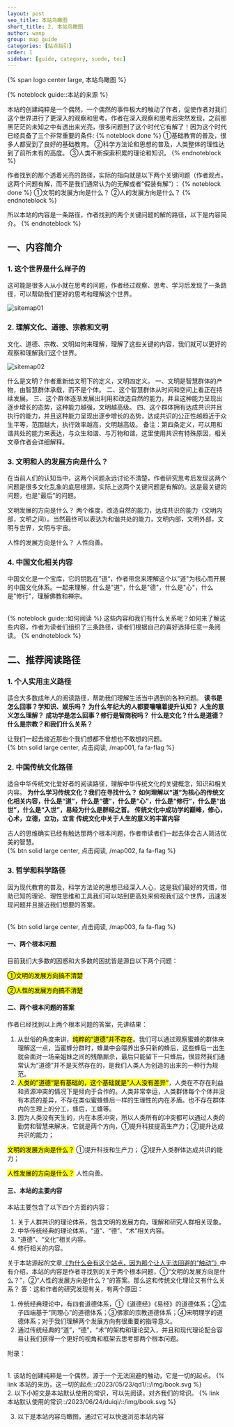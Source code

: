 ```yaml
---
layout: post
seo_title: 本站鸟瞰图
short_title: 2. 本站鸟瞰图
author: wanp
group: map_guide
categories: [站点指引]
order: 1
sidebar: [guide, category, suode, toc]
---
```


<p>
{% span logo center large, 本站鸟瞰图 %}
</p>

{% noteblock guide::本站的来源 %}

本站的创建纯粹是一个偶然，一个偶然的事件极大的触动了作者，促使作者对我们这个世界进行了更深入的观察和思考。作者在深入观察和思考后突然发现，之前那黑茫茫的未知之中有透出来光亮，很多问题到了这个时代它有解了！因为这个时代已经具备了三个非常重要的条件:
{% noteblock done %}
①基础教育的普及，很多人都受到了良好的基础教育。
②科学方法论和思想的普及，人类整体的理性达到了前所未有的高度。
③人类不断探索积累的理论和知识。
{% endnoteblock %}

作者找到的那个透着光亮的路径，实际的指向就是以下两个关键问题（作者观点，这两个问题有解，而不是我们通常认为的无解或者“假装有解”）：
{% noteblock done %}
①文明的发展方向是什么？
②人的发展方向是什么？
{% endnoteblock %}

所以本站的内容是一条路径，作者找到的两个关键问题的解的路径，以下是内容简介。
{% endnoteblock %}

<!-- more -->

## 一、内容简介
### 1. 这个世界是什么样子的
这可能是很多人从小就在思考的问题，作者经过观察、思考、学习后发现了一条路径，可以帮助我们更好的思考和理解这个世界。

![sitemap01](img/world.png)

### 2. 理解文化、道德、宗教和文明
文化、道德、宗教、文明如何来理解，理解了这些关键的内容，我们就可以更好的观察和理解我们这个世界。

![sitemap02](img/002.png)

什么是文明？作者重新给文明下的定义，文明四定义。
一、文明是智慧群体的产物，由智慧群体承载，而不是个体。
二、这个智慧群体从时间和空间上看正在持续发展。
三、这个群体逐渐发展出利用和改造自然的能力，并且这种能力呈现出逐步增长的态势，这种能力越强，文明越高级。
四、这个群体拥有达成共识并且执行的能力，并且这种能力呈现出逐步增长的态势，达成共识的公正性越趋近于众生平等，范围越大，执行效率越高，文明越高级。
备注：第四条定义，可以用和谐共处的能力来表达，与众生和谐、与万物和谐，这里使用共识有特殊原因，相关文章作者会详细解释。

### 3. 文明和人的发展方向是什么？
在当前人们的认知当中，这两个问题永远讨论不清楚，作者研究思考后发现这两个问题是很多文化乱象的底层根源，实际上这两个关键问题是有解的。这是最关键的问题，也是“最后”的问题。

文明发展的方向是什么？
两个维度，改造自然的能力，达成共识的能力（文明内部，文明之间）。当然最终可以表达为和谐共处的能力，文明内部，文明外部，文明与世界，文明与宇宙。

人性的发展方向是什么？
人性向善。

### 4. 中国文化相关内容
中国文化是一个宝库，它的钥匙在”道“，作者带您来理解这个以"道"为核心而开展的中国文化体系。一起来理解，什么是"道"，什么是"德"，什么是"心"，什么是"修行"，理解佛教和禅宗。
<br>
<br>

{% noteblock guide::如何阅读 %}
这些内容和我们有什么关系呢？如何来了解这些内容，作者为读者们组织了三条路径，读者们根据自己的喜好选择任意一条阅读。
{% endnoteblock %}

## 二、推荐阅读路径

### 1. 个人实用主义路径
适合大多数成年人的阅读路径，帮助我们理解生活当中遇到的各种问题。
**读书是怎么回事？学知识、娱乐吗？**
**为什么年纪大的人都要嚷嚷着提升认知？**
**人生的意义怎么理解？**
**成功学是怎么回事？修行是智商税吗？**
**什么是文化？什么是道德？什么是宗教？和我们什么关系？**

让我们一起去接近那些个我们想都不曾想也不敢想的问题。
<br>
{% btn solid large center, 点击阅读, /map001, fa fa-flag %}

### 2. 中国传统文化路径
适合中华传统文化爱好者的阅读路径，理解中华传统文化的关键概念，知识和相关内容。
**为什么学习传统文化？我们在寻找什么？**
**如何理解以“道”为核心的传统文化相关内容，什么是“道”，什么是“德”，什么是“心”，什么是“修行”，什么是“出世”，什么是“入世”，易经为什么是群经之首。**
**传统文化中成功学的巅峰，修心，心术，立德，立功，立言**
**传统文化中关于人生的意义的丰富内容**

古人的思维确实已经有触达那两个根本问题，作者带读者们一起去体会古人简洁优美的智慧。
<br>
{% btn solid large center, 点击阅读, /map002, fa fa-flag %}

### 3. 哲学和科学路径
因为现代教育的普及，科学方法论的思想已经深入人心，这是我们最好的凭借，借助已知的理论、理性思维和工具我们可以站到更高处来俯视我们这个世界，迅速发现问题并且接近我们想要的答案。

<br>
{% btn solid large center, 点击阅读, /map003, fa fa-flag %}













#### 一、两个根本问题
目前我们大多数的困惑和大多数的困扰皆是源自以下两个问题：

<mark>①文明的发展方向搞不清楚</mark>

<mark>②人性的发展方向搞不清楚</mark>

#### 二、两个根本问题的答案
作者已经找到以上两个根本问题的答案，先讲结果：

1. 从世俗的角度来讲，<mark>纯粹的“道德”并不存在</mark>。我们可以通过观察蜜蜂的群体来理解这一点，当蜜蜂分群时，蜂巢中会喂养出多只新的蜂后，这些蜂后一出生就会面对一场亲姐妹之间的残酷厮杀，最后只能留下一只蜂后，很显然我们通常认为“道德”并不是天然存在的，是我们人类人为创造的出来的一种行为规范。
2. <mark>人类的”道德“是有基础的，这个基础就是”人人没有差异“</mark>，人类在不存在利益和资源冲突的情况下是倾向于合作的。人类非常幸运，人类群体每个个体并没有本质的差异，不存在类似蜜蜂蜂后一样的生理性的内在矛盾。也不存在群体内的生理上的分工，蜂后，工蜂等。
3. 因为人类没有天生的，内在本质冲突，所以人类所有的冲突都可以通过人类的勤劳和智慧来解决，它就是两个方向，①提升科技提高生产力；②提升达成共识的能力；

<mark>文明的发展方向是什么？</mark>
①提升科技和生产力；
②提升人类群体达成共识的能力；

<mark>人性发展的方向是什么？</mark>
人性向善。

#### 三、本站的主要内容
本站主要包含了以下四个方面的内容：

1. 关于人群共识的理论体系，包含文明的发展方向，理解和研究人群相关现象。
2. 中华传统经典的理论体系，“道”、“德”、“术”相关内容。
3. “道德”、“文化”相关内容。
4. 修行相关的内容。

关于本站源起的文章[《为什么会有这个站点，因为那个让人无法回避的“触动”》](/2023/05/23/qd1/)中有介绍，本站的内容是作者寻找到的关于两个根本问题，①“文明的发展方向是什么？”，②“人性的发展方向是什么？”的答案。那么这和传统文化理论又有什么关系？
答：这和作者的研究发现有关，有两个原因：

1. 传统经典理论中，有四套道德体系，①《道德经》《易经》的道德体系；②孟子四端基于“同理心”的道德体系；③佛家的宗教道德体系；④宋明理学的道德体系；对于我们理解两个发展方向有很重要的指导意义。
2. 通过传统经典的“道”，“德”，“术”的架构和理论契入，并且和现代理论配合容易让我们获得一个更好的视角和框架去思考那两个根本问题。



附录：

<br>
1. 该站的创建纯粹是一个偶然，源于一个无法回避的触动，它是一切的起点。
{% link 本站的来历，这一切的起点::/2023/05/23/qd1/::/img/book.svg %}

<br>
2. 以下小短文是本站默认使用的常识，可以先阅读，对齐我们的常识。
{% link 本站默认使用的常识::/2023/06/24/duiqi/::/img/book.svg %}

3. 以下是本站内容鸟瞰图，通过它可以快速浏览本站内容
   